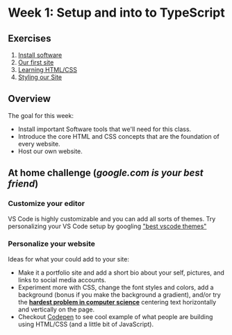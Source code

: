 # Week 1: Setup and into to TypeScript

## Exercises

1. [Install software](/notes/week1/install.md)
1. [Our first site](/notes/week1/first_site.md)
1. [Learning HTML/CSS](/notes/week1/html_css.md)
1. [Styling our Site](/notes/week1/html_css.md)

## Overview

The goal for this week:
- Install important Software tools that we'll need for this class.
- Introduce the core HTML and CSS concepts that are the foundation of every website. 
- Host our own website.

## At home challenge (*google.com is your best friend*)

### Customize your editor

VS Code is highly customizable and you can add all sorts of themes. Try
personalizing your VS Code setup by googling ["best vscode  themes"](https://www.google.com/search?q=best+vscode+themes&rlz=1C5CHFA_enUS947US947&sxsrf=ALeKk02w2FX2inb7S4ZIXX5j2XBhjoaa-Q%3A1617329832091&ei=qH5mYOaCBcG4tAa5rJCYDw&oq=best+vscode+themes&gs_lcp=Cgdnd3Mtd2l6EAMyBAgjECcyBAgjECcyBQgAELEDMgIIADICCAAyBwgAEIcCEBQyAggAMgIIADICCAAyAggAOgcIABBHELADUJ0JWJ0JYPwPaAJwAngAgAE6iAFokgEBMpgBAKABAaoBB2d3cy13aXrIAQjAAQE&sclient=gws-wiz&ved=0ahUKEwjm9oCRv97vAhVBHM0KHTkWBPMQ4dUDCA0&uact=5)

### Personalize your website

Ideas for what your could add to your site:

* Make it a portfolio site and add a short bio about your self, pictures, and
  links to social media accounts.
* Experiment more with CSS, change the font styles and colors, add a background
  (bonus if you make the background a gradient), and/or try the **[hardest problem in
  computer science](https://twitter.com/RandallKanna/status/1340410524324880388)**
  centering text horizontally and vertically on the page.
* Checkout [Codepen](http://codepen.io) to see cool example of what people are
  building using HTML/CSS (and a little bit of JavaScript).
